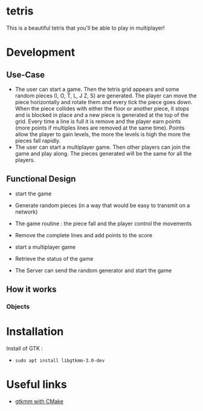 # tetris

This is a beautiful tetris that you'll be able to play in multiplayer!

# Development

## Use-Case

* The user can start a game. Then the tetris grid appears and some random pieces (I, O, T, L, J
Z, S) are generated. The player can move the piece horizontally and rotate them and every tick the
piece goes down. When the piece collides with either the floor or another piece, it stops and is
blocked in place and a new piece is generated at the top of the grid. Every time a line is full
it is remove and the player earn points (more points if multiples lines are removed at the same 
time). Points allow the player to gain levels, the more the levels is high the more the pieces
fall rapidly. 
* The user can start a multiplayer game. Then other players can join the game and play along.
The pieces generated will be the same for all the players.

## Functional Design

* start the game
* Generate random pieces (in a way that would be easy to transmit on a network)
* The game routine : the piece fall and the player control the movements
* Remove the complete lines and add points to the score

* start a multiplayer game
* Retrieve the status of the game
* The Server can send the random generator and start the game

## How it works

### Objects


# Installation

Install of GTK :
- `sudo apt install libgtkmm-3.0-dev`


# Useful links

- [gtkmm with CMake](https://stackoverflow.com/questions/46791091/how-to-set-up-cmakelists-with-gtk)